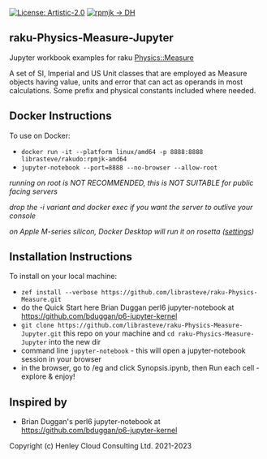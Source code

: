 [![License: Artistic-2.0](https://img.shields.io/badge/License-Artistic%202.0-0298c3.svg)](https://opensource.org/licenses/Artistic-2.0)
[![rpmjk -> DH](https://github.com/librasteve/raku-Physics-Measure-Jupyter/actions/workflows/rpmjk-weekly.yaml/badge.svg)](https://github.com/librasteve/raku-Physics-Measure-Jupyter/actions/workflows/rpmjk-weekly.yaml)

## raku-Physics-Measure-Jupyter
Jupyter workbook examples for raku [Physics::Measure](https://github.com/librasteve/raku-Physics-Measure)

A set of SI, Imperial and US Unit classes that are employed as Measure objects having value, units and error that can act as operands in most calculations. Some prefix and physical constants included where needed.

## Docker Instructions
To use on Docker:
- ```docker run -it --platform linux/amd64 -p 8888:8888 librasteve/rakudo:rpmjk-amd64```
- ```jupyter-notebook --port=8888 --no-browser --allow-root```

_running on root is NOT RECOMMENDED, this is NOT SUITABLE for public facing servers_

_drop the -i variant and docker exec if you want the server to outlive your console_

_on Apple M-series silicon, Docker Desktop will run it on rosetta ([settings](https://levelup.gitconnected.com/docker-on-apple-silicon-mac-how-to-run-x86-containers-with-rosetta-2-4a679913a0d5))_

## Installation Instructions
To install on your local machine:
- ```zef install --verbose https://github.com/librasteve/raku-Physics-Measure.git```
- do the Quick Start here Brian Duggan perl6 jupyter-notebook at <https://github.com/bduggan/p6-jupyter-kernel>
- ```git clone https://github.com/librasteve/raku-Physics-Measure-Jupyter.git``` this repo on your machine and ```cd raku-Physics-Measure-Jupyter``` into the new dir
- command line ```jupyter-notebook``` - this will open a jupyter-notebook session in your browser
- in the browser, go to /eg and click Synopsis.ipynb, then Run each cell - explore & enjoy!

## Inspired by
* Brian Duggan's perl6 jupyter-notebook at <https://github.com/bduggan/p6-jupyter-kernel>

Copyright (c) Henley Cloud Consulting Ltd. 2021-2023
